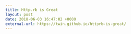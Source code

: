 ```yaml
---
title: Http.rb is Great
layout: post
date: 2018-06-03 16:47:02 +0000
external-url: https://twin.github.io/httprb-is-great/
---
```

